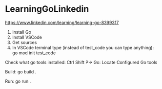 # LearningGoLinkedin

https://www.linkedin.com/learning/learning-go-8399317

1. Install Go
2. Install VSCode
3. Get sources
4. In VSCode terminal type (instead of test_code you can type anything): go mod init test_code

Check what go tools installed: Ctrl Shift P-> Go: Locate Configured Go tools

Build: go build .

Run: go run .